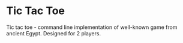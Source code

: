 # Tic Tac Toe
Tic tac toe - command line implementation of well-known game from ancient Egypt. Designed for 2 players.
